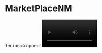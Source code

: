 # MarketPlaceNM
Тестовый проект
<video src='[your URL here](https://github.com/NikolyMok555Orl/MarketPlaceNM/blob/main/video_2023-03-13_09-30-55.mp4)' width=180/>
